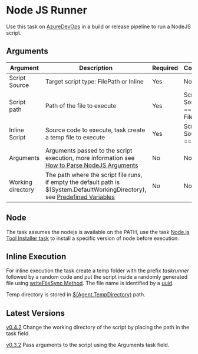 # Node JS Runner

Use this task on [AzureDevOps](https://azure.microsoft.com/pt-br/services/devops/) in a build or release pipeline to run a NodeJS script.

## Arguments

|Argument|Description  | Required | Condition |
|--|--|--|--|
|Script Source  | Target script type: FilePath or Inline  | Yes| No|
|Script path | Path of the file to execute| Yes | Script Source == FilePath|
|Inline Script | Source code to execute, task create a temp file to execute| Yes | Script Source == Inline|
| Arguments | Arguments passed to the script execution, more information see [How to Parse NodeJS Arguments](https://nodejs.org/en/knowledge/command-line/how-to-parse-command-line-arguments/)| No| No|
| Working directory | The path where the script file runs, if empty the default path is $(System.DefaultWorkingDirectory), see [Predefined Variables](https://docs.microsoft.com/en-us/azure/devops/pipelines/build/variables?view=azure-devops&tabs=yaml#system-variables)|No|No|

## Node
The task assumes the nodejs is available on the PATH, use the task [Node.js Tool Installer task](https://docs.microsoft.com/pt-br/azure/devops/pipelines/tasks/tool/node-js?view=azure-devops) to install a specific version of node before execution.

## Inline Execution
For inline execution the task create a temp folder with the prefix *taskrunner* followed by a random code and put the script inside a randomly generated file using [writeFileSync Method](https://nodejs.org/api/fs.html#fs_fs_writefilesync_file_data_options). The file name is identified by a [uuid](https://en.wikipedia.org/wiki/Universally_unique_identifier).

Temp directory is stored in [$(Agent.TempDirectory)](https://docs.microsoft.com/en-us/azure/devops/pipelines/build/variables?view=azure-devops&tabs=yaml#agent-variables) path.

## Latest Versions
[v0.4.2](https://github.com/carlosgit2016/nodejs-runner/releases/tag/v0.4.2) Change the working directory of the script by placing the path in the task field.

[v0.3.2](https://github.com/carlosgit2016/nodejs-runner/releases/tag/v0.3.2) Pass arguments to the script using the Arguments task field.
